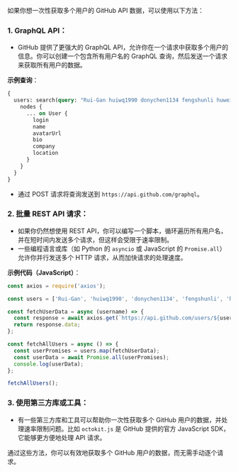 如果你想一次性获取多个用户的 GitHub API 数据，可以使用以下方法：

### 1. **GraphQL API**：
   - GitHub 提供了更强大的 GraphQL API，允许你在一个请求中获取多个用户的信息。你可以创建一个包含所有用户名的 GraphQL 查询，然后发送一个请求来获取所有用户的数据。

   **示例查询**：
   ```graphql
   {
     users: search(query: "Rui-Gan huiwq1990 donychen1134 fengshunli huweihuang Lan-ce-lot MrGirl River-sh xavier-hou", type: USER, first: 10) {
       nodes {
         ... on User {
           login
           name
           avatarUrl
           bio
           company
           location
         }
       }
     }
   }
   ```

   - 通过 POST 请求将查询发送到 `https://api.github.com/graphql`。

### 2. **批量 REST API 请求**：
   - 如果你仍然想使用 REST API，你可以编写一个脚本，循环遍历所有用户名，并在短时间内发送多个请求，但这样会受限于速率限制。
   - 一些编程语言或库（如 Python 的 `asyncio` 或 JavaScript 的 `Promise.all`）允许你并行发送多个 HTTP 请求，从而加快请求的处理速度。

   **示例代码（JavaScript）**：
   ```javascript
   const axios = require('axios');

   const users = ['Rui-Gan', 'huiwq1990', 'donychen1134', 'fengshunli', 'huweihuang', 'Lan-ce-lot', 'MrGirl', 'River-sh', 'xavier-hou'];

   const fetchUserData = async (username) => {
     const response = await axios.get(`https://api.github.com/users/${username}`);
     return response.data;
   };

   const fetchAllUsers = async () => {
     const userPromises = users.map(fetchUserData);
     const userData = await Promise.all(userPromises);
     console.log(userData);
   };

   fetchAllUsers();
   ```

### 3. **使用第三方库或工具**：
   - 有一些第三方库和工具可以帮助你一次性获取多个 GitHub 用户的数据，并处理速率限制问题。比如 `octokit.js` 是 GitHub 提供的官方 JavaScript SDK，它能够更方便地处理 API 请求。

通过这些方法，你可以有效地获取多个 GitHub 用户的数据，而无需手动逐个请求。